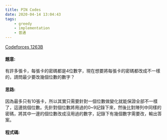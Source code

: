 ```yaml
---
title: PIN Codes
date: 2020-04-14 13:04:43
tags:
    - greedy
    - implementation
    - 普通
---
```

[Codeforces 1263B](https://codeforces.com/problemset/problem/1263/B)
<!-- more -->

#### 題意:
有許多張卡，每張卡的密碼都是4位數字，現在想要將每張卡的密碼都改成不一樣的，請問最少要改幾個位數的數字？

#### 思路:
因為最多只有10張卡，所以其實只需要針對一個位數做變化就能保證全部不一樣了，這邊挑個位數。先針對個位數將用過的0~9記錄下來，然後比對陣列中同樣的密碼，將其中一邊的個位數改成沒用過的數字，記錄下有幾個數字需要改，輸出答案。

#### 程式碼:
<script src="https://gist.github.com/Daviswww/b59af905ca283d646dbe25d93f73d09b.js"></script>